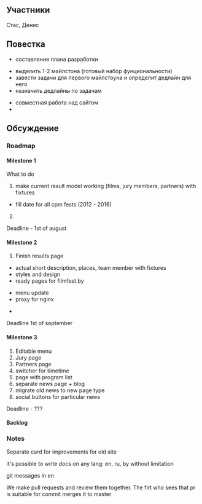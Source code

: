 ## Участники

Стас, Денис

## Повестка

* составление плана разработки
 - выделить 1-2 майлстона (готовый набор фунциональности)
 - завести задачи для первого майлстоуна и определит дедлайн для него
 - назначить дедлайны по задачам
* совместная работа над сайтом
* 

## Обсуждение

### Roadmap

#### Milestone 1

What to do

1. make current result model working (films, jury members, partners) with fixtures
 * fill date for all cpm fests (2012 - 2016)
2. 

Deadline - 1st of august 

#### Milestone 2
1. Finish results page 
 * actual short description, places, team member with fixtures
 * styles and design
 * ready pages for filmfest.by
  - menu update
  - proxy for nginx
 * 
 
Deadline 1st of september
 
#### Milestone 3
1. Editable menu
2. Jury page
3. Partners page
4. switcher for timetime
5. page with program list
6. separate news page + blog
7. migrate old news to new page type
8. social buttons for particular news 

Deadline - ???

#### Backlog



### Notes

Separate card for improvements for old site 

it's possible to write docs on any lang: en, ru, by without limitation

git messages in en

We make pull requests and review them together. The firt who sees that pr is suitable for commit merges it to master

